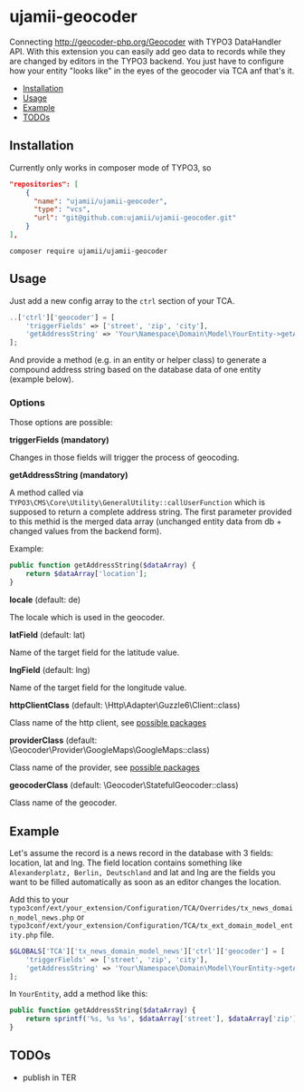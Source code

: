 # ujamii-geocoder

Connecting http://geocoder-php.org/Geocoder with TYPO3 DataHandler API.
With this extension you can easily add geo data to records while they are changed by editors in the TYPO3 backend. You just have to configure
how your entity "looks like" in the eyes of the geocoder via TCA anf that's it.

* [Installation](#installation)
* [Usage](#usage)
* [Example](#example)
* [TODOs](#todos)

## Installation

Currently only works in composer mode of TYPO3, so

```json
"repositories": [
	{
	  "name": "ujamii/ujamii-geocoder",
	  "type": "vcs",
	  "url": "git@github.com:ujamii/ujamii-geocoder.git"
	}
],
```

```shell
composer require ujamii/ujamii-geocoder
```

## Usage

Just add a new config array to the `ctrl` section of your TCA.

```php
..['ctrl']['geocoder'] = [
	'triggerFields' => ['street', 'zip', 'city'],
	'getAddressString' => 'Your\Namespace\Domain\Model\YourEntity->getAddressString'
];
```

And provide a method (e.g. in an entity or helper class) to generate a compound
address string based on the database data of one entity (example below).

### Options

Those options are possible:

**triggerFields (mandatory)**

Changes in those fields will trigger the process of geocoding.

**getAddressString (mandatory)**

A method called via `TYPO3\CMS\Core\Utility\GeneralUtility::callUserFunction` which is supposed
to return a complete address string. The first parameter provided to this methid is the merged
data array (unchanged entity data from db + changed values from the backend form).

Example:
```php
public function getAddressString($dataArray) {
	return $dataArray['location'];
}
```

**locale** (default: de)

The locale which is used in the geocoder. 

**latField** (default: lat)

Name of the target field for the latitude value.

**lngField** (default: lng)

Name of the target field for the longitude value.

**httpClientClass** (default: \Http\Adapter\Guzzle6\Client::class)

Class name of the http client, see [possible packages](https://packagist.org/providers/php-http/client-implementation)

**providerClass** (default: \Geocoder\Provider\GoogleMaps\GoogleMaps::class)

Class name of the provider, see [possible packages](https://packagist.org/providers/geocoder-php/provider-implementation)

**geocoderClass** (default: \Geocoder\StatefulGeocoder::class)

Class name of the geocoder.

## Example

Let's assume the record is a news record in the database with 3 fields: location, lat and lng. The field location
contains something like `Alexanderplatz, Berlin, Deutschland` and lat and lng are the fields you want to be filled
automatically as soon as an editor changes the location.

Add this to your `typo3conf/ext/your_extension/Configuration/TCA/Overrides/tx_news_domain_model_news.php` 
or `typo3conf/ext/your_extension/Configuration/TCA/tx_ext_domain_model_entity.php` file.

```php
$GLOBALS['TCA']['tx_news_domain_model_news']['ctrl']['geocoder'] = [
	'triggerFields' => ['street', 'zip', 'city'],
	'getAddressString' => 'Your\Namespace\Domain\Model\YourEntity->getAddressString'
];
```

In `YourEntity`, add a method like this:
```php
public function getAddressString($dataArray) {
	return sprintf('%s, %s %s', $dataArray['street'], $dataArray['zip'], $dataArray['city']);
}
```

## TODOs

* publish in TER